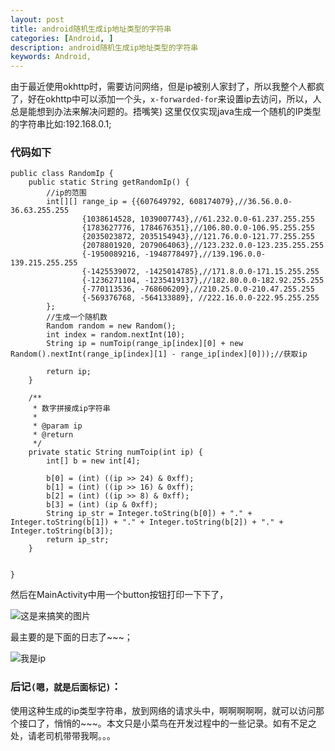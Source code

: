 ```yaml
---
layout: post
title: android随机生成ip地址类型的字符串
categories: [Android, ]
description: android随机生成ip地址类型的字符串 
keywords: Android, 
---
```



由于最近使用okhttp时，需要访问网络，但是ip被别人家封了，所以我整个人都疯了，好在okhttp中可以添加一个头，`x-forwarded-for`来设置ip去访问，所以，人总是能想到办法来解决问题的。捂嘴笑)
这里仅仅实现java生成一个随机的IP类型的字符串比如:192.168.0.1;

### 代码如下
```
public class RandomIp {
    public static String getRandomIp() {
        //ip的范围
        int[][] range_ip = {{607649792, 608174079},//36.56.0.0-36.63.255.255
                {1038614528, 1039007743},//61.232.0.0-61.237.255.255
                {1783627776, 1784676351},//106.80.0.0-106.95.255.255
                {2035023872, 2035154943},//121.76.0.0-121.77.255.255
                {2078801920, 2079064063},//123.232.0.0-123.235.255.255
                {-1950089216, -1948778497},//139.196.0.0-139.215.255.255
                {-1425539072, -1425014785},//171.8.0.0-171.15.255.255
                {-1236271104, -1235419137},//182.80.0.0-182.92.255.255
                {-770113536, -768606209},//210.25.0.0-210.47.255.255
                {-569376768, -564133889}, //222.16.0.0-222.95.255.255
        };
        //生成一个随机数
        Random random = new Random();
        int index = random.nextInt(10);
        String ip = numToip(range_ip[index][0] + new Random().nextInt(range_ip[index][1] - range_ip[index][0]));//获取ip

        return ip;
    }

    /**
     * 数字拼接成ip字符串
     *
     * @param ip
     * @return
     */
    private static String numToip(int ip) {
        int[] b = new int[4];

        b[0] = (int) ((ip >> 24) & 0xff);
        b[1] = (int) ((ip >> 16) & 0xff);
        b[2] = (int) ((ip >> 8) & 0xff);
        b[3] = (int) (ip & 0xff);
        String ip_str = Integer.toString(b[0]) + "." + Integer.toString(b[1]) + "." + Integer.toString(b[2]) + "." + Integer.toString(b[3]);
        return ip_str;
    }


}
```
然后在MainActivity中用一个button按钮打印一下下了，

![这是来搞笑的图片](http://upload-images.jianshu.io/upload_images/1365793-f166c80dd9734228.png?imageMogr2/auto-orient/strip%7CimageView2/2/w/1240)

最主要的是下面的日志了~~~；

![我是ip](http://upload-images.jianshu.io/upload_images/1365793-c090f940f8073c8b.png?imageMogr2/auto-orient/strip%7CimageView2/2/w/1240) 


### 后记`(嗯，就是后面标记)`：
使用这种生成的ip类型字符串，放到网络的请求头中，啊啊啊啊啊，就可以访问那个接口了，悄悄的~~~。本文只是小菜鸟在开发过程中的一些记录。如有不足之处，请老司机带带我啊。。。